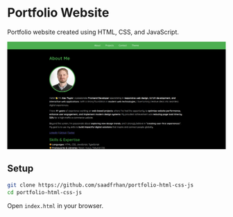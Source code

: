 # Portfolio Website

Portfolio website created using HTML, CSS, and JavaScript.

<img src="./preview.png">

## Setup

```bash
git clone https://github.com/saadfrhan/portfolio-html-css-js
cd portfolio-html-css-js
```

Open `index.html` in your browser.
